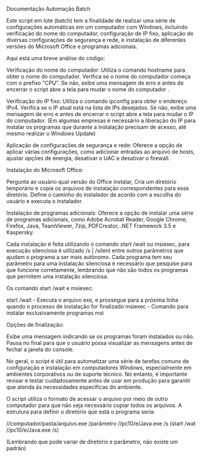 Documentação Automação Batch

Este script em lote (batch) tem a finalidade de realizar uma série de configurações automáticas em um computador com Windows, incluindo verificação do nome do computador, configuração de IP fixo, aplicação de diversas configurações de segurança e rede, e instalação de diferentes versões do Microsoft Office e programas adicionais.

Aqui está uma breve análise do código:

Verificação do nome do computador:
Utiliza o comando hostname para obter o nome do computador.
Verifica se o nome do computador começa com o prefixo "CPU". Se não, exibe uma mensagem de erro e antes de encerrar o script abre a tela para mudar o nome do computador .

Verificação do IP fixo:
Utiliza o comando ipconfig para obter o endereço IPv4.
Verifica se o IP atual está na lista de IPs desejados. Se não, exibe uma mensagem de erro e antes de encerrar o script abre a tela para mudar o IP do computador. (Em algumas empresas é necessário a liberação do IP para instalar os programas que durante a instalação precisam de acesso, até mesmo realizar o Windows Update)

Aplicação de configurações de segurança e rede:
Oferece a opção de aplicar várias configurações, como adicionar entradas ao arquivo de hosts, ajustar opções de energia, desativar o UAC e desativar o firewall.


Instalação do Microsoft Office:

Pergunta ao usuário qual versão do Office instalar, Cria um diretório temporário e copia os arquivos de instalação correspondentes para esse diretório.
Define o caminho do instalador de acordo com a escolha do usuário e executa o instalador.

Instalação de programas adicionais:
Oferece a opção de instalar uma série de programas adicionais, como Adobe Acrobat Reader, Google Chrome, Firefox, Java, TeamViewer, 7zip, PDFCreator, .NET Framework 3.5 e Kaspersky.

Cada instalação é feita utilizando o comando start /wait ou msiexec, para execução silenciosa é utilizado /s | /silent entre outros parâmetros que ajudam o programa a ser mais autônomo. Cada programa tem seu parâmetro para uma instalação silenciosa é necessário que pesquise para que funcione corretamente, lembrando que não são todos os programas que permitem uma instalação silenciosa.

Os comando start /wait e msiexec:


start /wait - Executa o arquivo exe, e prossegue para a próxima linha quando o processo de instalação for finalizado
msiexec - Comando para instalar exclusivamente programas msi

Opções de finalização:

Exibe uma mensagem indicando se os programas foram instalados ou não.
Pausa no final para que o usuário possa visualizar as mensagens antes de fechar a janela do console.

No geral, o script é útil para automatizar uma série de tarefas comuns de configuração e instalação em computadores Windows, especialmente em ambientes corporativos ou de suporte técnico. No entanto, é importante revisar e testar cuidadosamente antes de usar em produção para garantir que atenda às necessidades específicas do ambiente. 

O script utiliza o formato de acessar o arquivo por meio de outro computador para que não seja necessário copiar todos os arquivos. A estrutura para definir o diretório que está o programa seria:  

//computador/pasta/arquivo.exe /parâmetro
//pc10/e/Java.exe /s (start /wat //pc10/e/Java.exe /s)

(Lembrando que pode variar de diretório e parâmetro, não existe um padrão)
